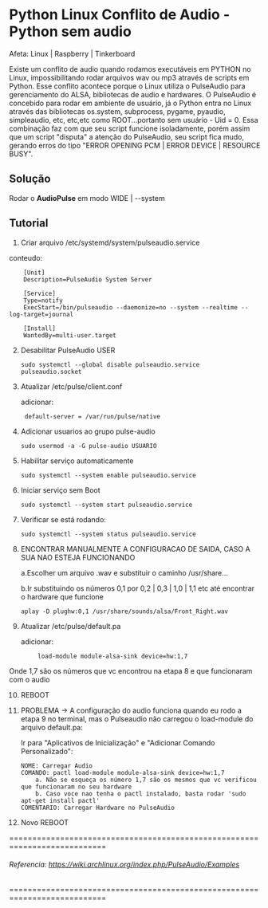 # Python Linux Conflito de Audio - Python sem audio
Afeta: Linux | Raspberry | Tinkerboard

Existe um conflito de audio quando rodamos executáveis em PYTHON no Linux, impossibilitando rodar arquivos wav ou mp3 através de scripts em Python.
Esse conflito acontece porque o Linux utiliza o PulseAudio para gerenciamento do ALSA, bibliotecas de audio e hardwares.
O PulseAudio é concebido para rodar em ambiente de usuário, já o Python entra no Linux através das bibliotecas os.system, subprocess, pygame, pyaudio, simpleaudio, etc, etc,etc como ROOT...portanto sem usuário - Uid = 0.
Essa combinação faz com que seu script funcione isoladamente, porém assim que um script "disputa" a atenção do PulseAudio, seu script fica mudo, gerando erros do tipo "ERROR OPENING PCM | ERROR DEVICE | RESOURCE BUSY".

## Solução
Rodar o **AudioPulse** em modo WIDE | --system

## Tutorial

1. Criar arquivo /etc/systemd/system/pulseaudio.service

conteudo:
```
    [Unit]
    Description=PulseAudio System Server

    [Service]
    Type=notify
    ExecStart=/bin/pulseaudio --daemonize=no --system --realtime --log-target=journal

    [Install]
    WantedBy=multi-user.target
```


2. Desabilitar PulseAudio USER

    ```sudo systemctl --global disable pulseaudio.service pulseaudio.socket```


3. Atualizar /etc/pulse/client.conf

    adicionar:
    
        default-server = /var/run/pulse/native


4. Adicionar usuarios ao grupo pulse-audio

    ```sudo usermod -a -G pulse-audio USUARIO```


5. Habilitar serviço automaticamente

    ```sudo systemctl --system enable pulseaudio.service```


6. Iniciar serviço sem Boot

    ```sudo systemctl --system start pulseaudio.service```


7. Verificar se está rodando:

    ```sudo systemctl --system status pulseaudio.service```


8. ENCONTRAR MANUALMENTE A CONFIGURACAO DE SAIDA, CASO A SUA NAO ESTEJA FUNCIONANDO

    a.Escolher um arquivo .wav e substituir o caminho /usr/share...
    
    b.Ir substituindo os números 0,1 por 0,2 | 0,3 | 1,0 | 1,1 etc até encontrar o hardware que funcione 

    ```aplay -D plughw:0,1 /usr/share/sounds/alsa/Front_Right.wav```


9. Atualizar /etc/pulse/default.pa

    adicionar:
```
        load-module module-alsa-sink device=hw:1,7
```
   Onde 1,7 são os números que vc encontrou na etapa 8 e que funcionaram com o audio

10. REBOOT

11. PROBLEMA -> A configuração do audio funciona quando eu rodo a etapa 9 no terminal, mas o Pulseaudio não carregou o load-module do arquivo default.pa:

    Ir para "Aplicativos de Inicialização" e "Adicionar Comando Personalizado":
        
        NOME: Carregar Audio
        COMANDO: pactl load-module module-alsa-sink device=hw:1,7
            a. Não se esqueça os número 1,7 são os mesmos que vc verificou que funcionaram no seu hardware
            b. Caso voce nao tenha o pactl instalado, basta rodar 'sudo apt-get install pactl'
        COMENTARIO: Carregar Hardware no PulseAudio

12. Novo REBOOT

===========================================================================
###### Referencia: https://wiki.archlinux.org/index.php/PulseAudio/Examples
===========================================================================
